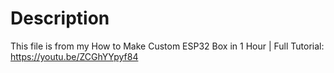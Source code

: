 # Description
This file is from my How to Make Custom ESP32 Box in 1 Hour | Full Tutorial: https://youtu.be/ZCGhYYpyf84
